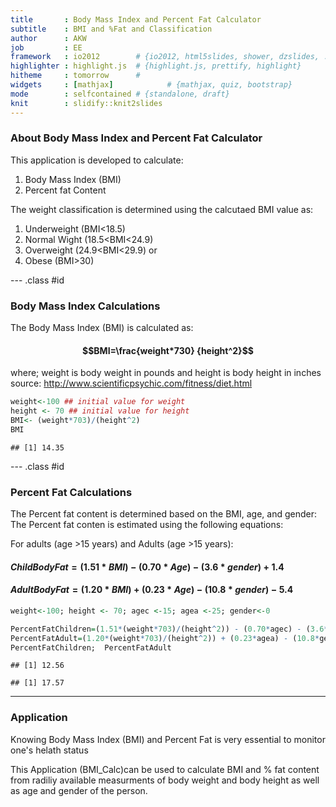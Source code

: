 ```yaml
---
title       : Body Mass Index and Percent Fat Calculator
subtitle    : BMI and %Fat and Classification
author      : AKW
job         : EE
framework   : io2012        # {io2012, html5slides, shower, dzslides, ...}
highlighter : highlight.js  # {highlight.js, prettify, highlight}
hitheme     : tomorrow      # 
widgets     : [mathjax]            # {mathjax, quiz, bootstrap}
mode        : selfcontained # {standalone, draft}
knit        : slidify::knit2slides
---
```


### About Body Mass Index and Percent Fat Calculator

This application is developed to calculate:

1. Body Mass Index (BMI)
2. Percent fat Content

The weight classification is determined using the calcutaed BMI value as:

1. Underweight (BMI<18.5)
2. Normal Wight (18.5<BMI<24.9)
3. Overweight (24.9<BMI<29.9) or
4. Obese (BMI>30)

--- .class #id 

### Body Mass Index Calculations

The Body Mass Index (BMI) is calculated as:

#### $$BMI=\frac{weight*730} {height^2}$$

where;  weight is body weight in pounds and
        height is body height in inches      
source: http://www.scientificpsychic.com/fitness/diet.html


```r
weight<-100 ## initial value for weight
height <- 70 ## initial value for height
BMI<- (weight*703)/(height^2)
BMI
```

```
## [1] 14.35
```

--- .class #id 

### Percent Fat Calculations

The Percent fat content is determined based on the BMI, age, and gender:
The Percent fat conten is estimated using the following equations:

For adults (age >15 years) and Adults (age >15 years):


#### $Child Body Fat =(1.51*BMI)-(0.70*Age)-(3.6*gender)+1.4$

#### $Adult Body Fat =(1.20*BMI)+(0.23*Age)-(10.8*gender)-5.4$



```r
weight<-100; height <- 70; agec <-15; agea <-25; gender<-0 

PercentFatChildren=(1.51*(weight*703)/(height^2)) - (0.70*agec) - (3.6*gender) + 1.4
PercentFatAdult=(1.20*(weight*703)/(height^2)) + (0.23*agea) - (10.8*gender) - 5.4
PercentFatChildren;  PercentFatAdult
```

```
## [1] 12.56
```

```
## [1] 17.57
```

---

### Application

Knowing Body Mass Index (BMI) and Percent Fat is very essential to 
monitor one's helath status

This Application (BMI_Calc)can be used to calculate BMI and % fat 
content from radiliy available measurments of body weight and body 
height as well as age and gender of the person.
